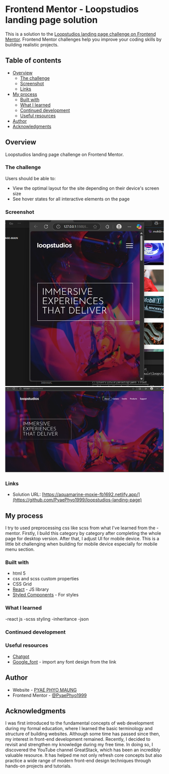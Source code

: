# Frontend Mentor - Loopstudios landing page solution

This is a solution to the [Loopstudios landing page challenge on Frontend Mentor](https://www.frontendmentor.io/challenges/loopstudios-landing-page-N88J5Onjw). Frontend Mentor challenges help you improve your coding skills by building realistic projects. 


## Table of contents
- [Overview](#overview)
  - [The challenge](#the-challenge)
  - [Screenshot](#screenshot)
  - [Links](#links)
- [My process](#my-process)
  - [Built with](#built-with)
  - [What I learned](#what-i-learned)
  - [Continued development](#continued-development)
  - [Useful resources](#useful-resources)
- [Author](#author)
- [Acknowledgments](#acknowledgments)


## Overview
Loopstudios landing page challenge on Frontend Mentor.

### The challenge
Users should be able to:


- View the optimal layout for the site depending on their device's screen size
- See hover states for all interactive elements on the page

### Screenshot
![Mobile](<Screenshot (62).png>) ![Desktop](<Screenshot (61).png>)


### Links
- Solution URL: [https://aquamarine-moxie-fb1692.netlify.app/](https://github.com/PyaePhyo1999/loopstudios-landing-page)

## My process
I try to used preprocessing css like scss from what I've learned from the -mentor. Firstly, I build this category by category after completing the whole page for desktop version. After that, I adjust UI for mobile device. This is a little bit challenging when building for mobile device especially for mobile menu section.

### Built with

- html 5
- css and scss custom properties
- CSS Grid
- [React](https://reactjs.org/) - JS library
- [Styled Components](https://styled-components.com/) - For styles

### What I learned
-react js
-scss styling
-inheritance
-json

### Continued development


### Useful resources
- [Chatgpt](https://www.chatgpt.com)
- [Google_font](https://fonts.google.com/) - import any font design from the link 


## Author
- Website - [PYAE PHYO MAUNG](https://github.com/PyaePhyo1999)
- Frontend Mentor - [@PyaePhyo1999](https://www.frontendmentor.io/profile/PyaePhyo1999)


## Acknowledgments
I was first introduced to the fundamental concepts of web development during my formal education, where I learned the basic terminology and structure of building websites. Although some time has passed since then, my interest in front-end development remained. Recently, I decided to revisit and strengthen my knowledge during my free time. In doing so, I discovered the YouTube channel GreatStack, which has been an incredibly valuable resource. It has helped me not only refresh core concepts but also practice a wide range of modern front-end design techniques through hands-on projects and tutorials.

